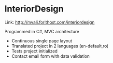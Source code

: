 # InteriorDesign
Link: http://mvali.forithost.com/interiordesign

Programmed in C#, MVC architecture

- Continuous single page layout
- Translated project in 2 languages (en-default,ro)
- Tests project initialized
- Contact email form  with data validation
